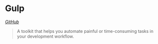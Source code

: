 # Gulp

*[GitHub](https://github.com/gulpjs/gulp)*

> A toolkit that helps you automate painful or time-consuming tasks in your development workflow.

